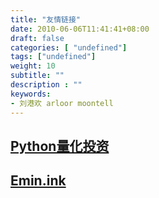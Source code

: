 ```yaml
---
title: "友情链接"
date: 2010-06-06T11:41:41+08:00
draft: false
categories: [ "undefined"]
tags: ["undefined"]
weight: 10
subtitle: ""
description : ""
keywords:
- 刘港欢 arloor moontell
---
```


## [Python量化投资](https://www.lizenghai.com/)
## [Emin.ink](https://www.emin.ink )